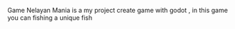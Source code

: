 Game Nelayan Mania is a my project create game with godot ,
in this game you can fishing a unique fish  
